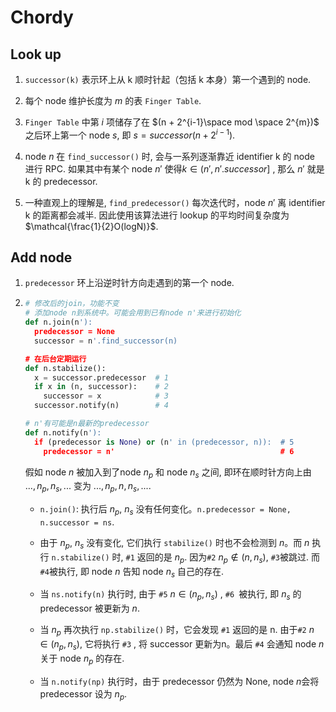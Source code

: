 # Chordy

## Look up

1. `successor(k)` 表示环上从 k 顺时针起（包括 k 本身）第一个遇到的 node.

2. 每个 node 维护长度为 $m$ 的表 `Finger Table`.
3. `Finger Table` 中第 $i$ 项储存了在 $(n + 2^{i-1}\space mod \space 2^{m})$ 之后环上第一个 node $s$, 即 $s = successor(n + 2^{i-1})$.

4. node $n$ 在 `find_successor()` 时, 会与一系列逐渐靠近 identifier k 的 node 进行 RPC. 如果其中有某个 node $n'$ 使得$k\in(n',n'.successor]$ , 那么 $n'$ 就是 k 的 predecessor.
5. 一种直观上的理解是, `find_predecessor()` 每次迭代时，node $n'$ 离 identifier k 的距离都会减半. 因此使用该算法进行 lookup 的平均时间复杂度为 $\mathcal{\frac{1}{2}O(logN)}$.

## Add node

1. `predecessor` 环上沿逆时针方向走遇到的第一个 node.

2. ```python
   # 修改后的join，功能不变
   # 添加node n到系统中。可能会用到已有node n'来进行初始化
   def n.join(n'):
     predecessor = None
     successor = n'.find_successor(n)
   
   # 在后台定期运行
   def n.stabilize():
     x = successor.predecessor  # 1
     if x in (n, successor):    # 2
       successor = x            # 3
     successor.notify(n)        # 4
   
   # n'有可能是n最新的predecessor
   def n.notify(n'):
     if (predecessor is None) or (n' in (predecessor, n)):  # 5
       predecessor = n'                                     # 6
   ```

   假如 node $n$ 被加入到了node $n_{p}$ 和 node $n_{s}$ 之间, 即环在顺时针方向上由 ${..., n_{p}, n_{s}, ...}$ 变为 ${..., n_{p}, n, n_{s}, ...}$.

   * `n.join()`: 执行后 $n_p$, $n_s$ 没有任何变化。`n.predecessor = None, n.successor = ns`.

   * 由于 $n_p$, $n_s$ 没有变化, 它们执行 `stabilize()` 时也不会检测到 $n$。而 $n$ 执行 `n.stabilize()` 时,  `#1` 返回的是 $n_p$. 因为`#2` $n_p \notin (n, n_s)$, `#3`被跳过. 而`#4`被执行, 即 node $n$ 告知 node $n_s$ 自己的存在.

   * 当 `ns.notify(n)` 执行时, 由于 `#5` $n\in (n_p, n_s)$ , `#6 `被执行, 即 $n_s$ 的 predecessor 被更新为 $n$. 

   * 当 $n_p$ 再次执行 `np.stabilize()` 时，它会发现 `#1` 返回的是 n. 由于`#2` $n\in(n_p, n_s)$, 它将执行 `#3` , 将 successor 更新为n。最后 `#4` 会通知 node $n$ 关于 node $n_p$ 的存在.

   * 当 `n.notify(np)` 执行时，由于 predecessor 仍然为 None, node $n$会将 predecessor 设为 $n_p$.